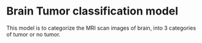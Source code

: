 # Brain Tumor classification model
This model is to categorize the MRI scan images of brain, into 3 categories of tumor or no tumor.
 
